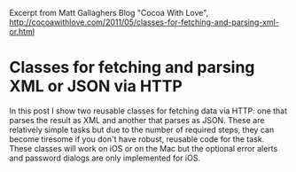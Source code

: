 Excerpt from Matt Gallaghers Blog "Cocoa With Love",
http://cocoawithlove.com/2011/05/classes-for-fetching-and-parsing-xml-or.html

# Classes for fetching and parsing XML or JSON via HTTP

In this post I show two reusable classes for fetching data via HTTP: one that parses the result as XML and another that parses as JSON. These are relatively simple tasks but due to the number of required steps, they can become tiresome if you don't have robust, reusable code for the task. These classes will work on iOS or on the Mac but the optional error alerts and password dialogs are only implemented for iOS.